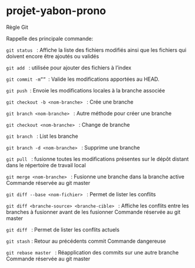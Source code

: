 # projet-yabon-prono

Règle Git

Rappelle des principale commande:

`git status ` : Affiche la liste des fichiers modifiés ainsi que les fichiers qui doivent encore être ajoutés ou validés

`git add ` : utilisée pour ajouter des fichiers à l’index

`git commit -m”” `: Valide les modifications apportées au HEAD.

`git push `: Envoie les modifications locales à la branche associée

`git checkout -b <nom-branche> ` : Crée une branche

`git branch <nom-branche> ` : Autre méthode pour créer une branche

`git checkout <nom-branche> ` : Change de branche

`git branch ` : List les branche

`git branch -d <nom-branche> ` : Supprime une branche

`git pull ` : fusionne toutes les modifications présentes sur le dépôt distant dans le répertoire de travail local

`git merge <nom-branche> ` : Fusionne une branche dans la branche active Commande réservée au git master

`git diff --base <nom-fichier> ` : Permet de lister les conflits

`git diff <branche-source> <branche-cible> ` : Affiche les conflits entre les branches à fusionner avant de les fusionner Commande réservée au git master

`git diff ` : Permet de lister les conflits actuels

`git stash` : Retour au précédents commit Commande dangereuse

`git rebase master ` : Réapplication des commits sur une autre branche Commande réservée au git master
